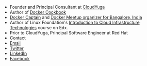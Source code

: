 - Founder and Principal Consultant at [CloudYuga](www.cloudyuga.guru)
- Author of [Docker Cookbook](https://www.amazon.com/Docker-Cookbook-Neependra-Khare/dp/1783984864)
- [Docker Captain](https://www.docker.com/community/docker-captains) and [Docker Meetup organizer for Bangalore, India](http://www.meetup.com/Docker-Bangalore/) 
- Author of Linux Foundation's [Introduction to Cloud Infrastructure Technologies](https://www.edx.org/course/introduction-cloud-infrastructure-linuxfoundationx-lfs151-x) course on Edx.
- Prior to CloudYuga, Principal Software Engineer at Red Hat
- Contact
 - [Email](mailto:neependra@cloudyuga.guru)
 - [Twitter](https://twitter.com/neependra)
 - [LinkedIn](https://in.linkedin.com/in/neependra)
 - [Facebook](https://www.facebook.com/neependra.khare)


